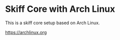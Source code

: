# Skiff Core with Arch Linux

This is a skiff core setup based on Arch Linux.

https://archlinux.org
